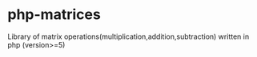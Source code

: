 # php-matrices
Library of matrix operations(multiplication,addition,subtraction) written in php (version>=5)
